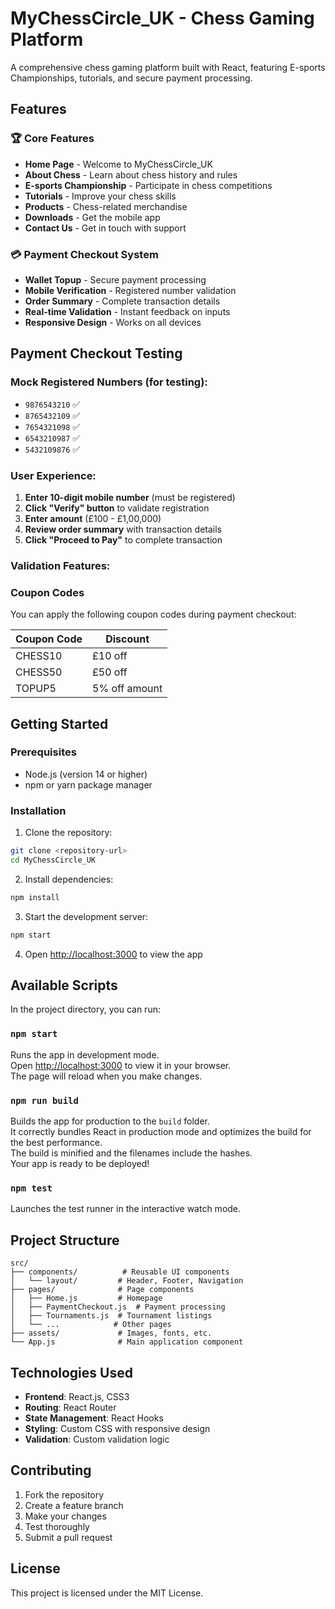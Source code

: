 # MyChessCircle_UK - Chess Gaming Platform

A comprehensive chess gaming platform built with React, featuring E-sports Championships, tutorials, and secure payment processing.

## Features

### 🏆 Core Features
- **Home Page** - Welcome to MyChessCircle_UK
- **About Chess** - Learn about chess history and rules
- **E-sports Championship** - Participate in chess competitions
- **Tutorials** - Improve your chess skills
- **Products** - Chess-related merchandise
- **Downloads** - Get the mobile app
- **Contact Us** - Get in touch with support

### 💳 Payment Checkout System
- **Wallet Topup** - Secure payment processing
- **Mobile Verification** - Registered number validation
- **Order Summary** - Complete transaction details
- **Real-time Validation** - Instant feedback on inputs
- **Responsive Design** - Works on all devices 

## Payment Checkout Testing


### Mock Registered Numbers (for testing):
- `9876543210` ✅
- `8765432109` ✅
- `7654321098` ✅
- `6543210987` ✅
- `5432109876` ✅

### User Experience:
1. **Enter 10-digit mobile number** (must be registered)
2. **Click "Verify" button** to validate registration
3. **Enter amount** (£100 - £1,00,000)
4. **Review order summary** with transaction details
5. **Click "Proceed to Pay"** to complete transaction

### Validation Features:

### Coupon Codes
You can apply the following coupon codes during payment checkout:

| Coupon Code | Discount         |
|-------------|------------------|
| CHESS10     | £10 off          |
| CHESS50     | £50 off          |
| TOPUP5      | 5% off amount    |

## Getting Started

### Prerequisites
- Node.js (version 14 or higher)
- npm or yarn package manager

### Installation

1. Clone the repository:
```bash
git clone <repository-url>
cd MyChessCircle_UK
```

2. Install dependencies:
```bash
npm install
```

3. Start the development server:
```bash
npm start
```

4. Open [http://localhost:3000](http://localhost:3000) to view the app

## Available Scripts

In the project directory, you can run:

### `npm start`
Runs the app in development mode.\
Open [http://localhost:3000](http://localhost:3000) to view it in your browser.\
The page will reload when you make changes.

### `npm run build`
Builds the app for production to the `build` folder.\
It correctly bundles React in production mode and optimizes the build for the best performance.\
The build is minified and the filenames include the hashes.\
Your app is ready to be deployed!

### `npm test`
Launches the test runner in the interactive watch mode.

## Project Structure

```
src/
├── components/          # Reusable UI components
│   └── layout/         # Header, Footer, Navigation
├── pages/              # Page components
│   ├── Home.js         # Homepage
│   ├── PaymentCheckout.js  # Payment processing
│   ├── Tournaments.js  # Tournament listings
│   └── ...            # Other pages
├── assets/             # Images, fonts, etc.
└── App.js              # Main application component
```

## Technologies Used

- **Frontend**: React.js, CSS3
- **Routing**: React Router
- **State Management**: React Hooks
- **Styling**: Custom CSS with responsive design
- **Validation**: Custom validation logic

## Contributing

1. Fork the repository
2. Create a feature branch
3. Make your changes
4. Test thoroughly
5. Submit a pull request

## License

This project is licensed under the MIT License.